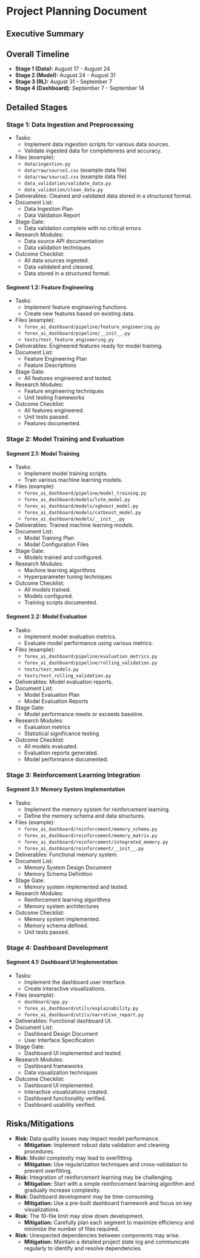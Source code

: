 # Project Planning Document

## Executive Summary

## Overall Timeline
*   **Stage 1 (Data):** August 17 - August 24
*   **Stage 2 (Model):** August 24 - August 31
*   **Stage 3 (RL):** August 31 - September 7
*   **Stage 4 (Dashboard):** September 7 - September 14

## Detailed Stages

### Stage 1: Data Ingestion and Preprocessing
*   Tasks:
    *   Implement data ingestion scripts for various data sources.
    *   Validate ingested data for completeness and accuracy.
*   Files (example):
    *   `data/ingestion.py`
    *   `data/raw/source1.csv` (example data file)
    *   `data/raw/source2.csv` (example data file)
    *   `data_validation/validate_data.py`
    *   `data_validation/clean_data.py`
*   Deliverables: Cleaned and validated data stored in a structured format.
*   Document List:
    *   Data Ingestion Plan
    *   Data Validation Report
*   Stage Gate:
    *   Data validation complete with no critical errors.
*   Research Modules:
    *   Data source API documentation
    *   Data validation techniques
*   Outcome Checklist:
    *   All data sources ingested.
    *   Data validated and cleaned.
    *   Data stored in a structured format.

#### Segment 1.2: Feature Engineering
*   Tasks:
    *   Implement feature engineering functions.
    *   Create new features based on existing data.
*   Files (example):
    *   `forex_ai_dashboard/pipeline/feature_engineering.py`
    *   `forex_ai_dashboard/pipeline/__init__.py`
    *   `tests/test_feature_engineering.py`
*   Deliverables: Engineered features ready for model training.
*   Document List:
    *   Feature Engineering Plan
    *   Feature Descriptions
*   Stage Gate:
    *   All features engineered and tested.
*   Research Modules:
    *   Feature engineering techniques
    *   Unit testing frameworks
*   Outcome Checklist:
    *   All features engineered.
    *   Unit tests passed.
    *   Features documented.

### Stage 2: Model Training and Evaluation

#### Segment 2.1: Model Training
*   Tasks:
    *   Implement model training scripts.
    *   Train various machine learning models.
*   Files (example):
    *   `forex_ai_dashboard/pipeline/model_training.py`
    *   `forex_ai_dashboard/models/lstm_model.py`
    *   `forex_ai_dashboard/models/xgboost_model.py`
    *   `forex_ai_dashboard/models/catboost_model.py`
    *   `forex_ai_dashboard/models/__init__.py`
*   Deliverables: Trained machine learning models.
*   Document List:
    *   Model Training Plan
    *   Model Configuration Files
*   Stage Gate:
    *   Models trained and configured.
*   Research Modules:
    *   Machine learning algorithms
    *   Hyperparameter tuning techniques
*   Outcome Checklist:
    *   All models trained.
    *   Models configured.
    *   Training scripts documented.

#### Segment 2.2: Model Evaluation
*   Tasks:
    *   Implement model evaluation metrics.
    *   Evaluate model performance using various metrics.
*   Files (example):
    *   `forex_ai_dashboard/pipeline/evaluation_metrics.py`
    *   `forex_ai_dashboard/pipeline/rolling_validation.py`
    *   `tests/test_models.py`
    *   `tests/test_rolling_validation.py`
*   Deliverables: Model evaluation reports.
*   Document List:
    *   Model Evaluation Plan
    *   Model Evaluation Reports
*   Stage Gate:
    *   Model performance meets or exceeds baseline.
*   Research Modules:
    *   Evaluation metrics
    *   Statistical significance testing
*   Outcome Checklist:
    *   All models evaluated.
    *   Evaluation reports generated.
    *   Model performance documented.

### Stage 3: Reinforcement Learning Integration

#### Segment 3.1: Memory System Implementation
*   Tasks:
    *   Implement the memory system for reinforcement learning.
    *   Define the memory schema and data structures.
*   Files (example):
    *   `forex_ai_dashboard/reinforcement/memory_schema.py`
    *   `forex_ai_dashboard/reinforcement/memory_matrix.py`
    *   `forex_ai_dashboard/reinforcement/integrated_memory.py`
    *   `forex_ai_dashboard/reinforcement/__init__.py`
*   Deliverables: Functional memory system.
*   Document List:
    *   Memory System Design Document
    *   Memory Schema Definition
*   Stage Gate:
    *   Memory system implemented and tested.
*   Research Modules:
    *   Reinforcement learning algorithms
    *   Memory system architectures
*   Outcome Checklist:
    *   Memory system implemented.
    *   Memory schema defined.
    *   Unit tests passed.

### Stage 4: Dashboard Development

#### Segment 4.1: Dashboard UI Implementation
*   Tasks:
    *   Implement the dashboard user interface.
    *   Create interactive visualizations.
*   Files (example):
    *   `dashboard/app.py`
    *   `forex_ai_dashboard/utils/explainability.py`
    *   `forex_ai_dashboard/utils/narrative_report.py`
*   Deliverables: Functional dashboard UI.
*   Document List:
    *   Dashboard Design Document
    *   User Interface Specification
*   Stage Gate:
    *   Dashboard UI implemented and tested.
*   Research Modules:
    *   Dashboard frameworks
    *   Data visualization techniques
*   Outcome Checklist:
    *   Dashboard UI implemented.
    *   Interactive visualizations created.
    *   Dashboard functionality verified.
    *   Dashboard usability verified.

## Risks/Mitigations

*   **Risk:** Data quality issues may impact model performance.
    *   **Mitigation:** Implement robust data validation and cleaning procedures.
*   **Risk:** Model complexity may lead to overfitting.
    *   **Mitigation:** Use regularization techniques and cross-validation to prevent overfitting.
*   **Risk:** Integration of reinforcement learning may be challenging.
    *   **Mitigation:** Start with a simple reinforcement learning algorithm and gradually increase complexity.
*   **Risk:** Dashboard development may be time-consuming.
    *   **Mitigation:** Use a pre-built dashboard framework and focus on key visualizations.
*   **Risk:** The 10-file limit may slow down development.
    *   **Mitigation:** Carefully plan each segment to maximize efficiency and minimize the number of files required.
*   **Risk:** Unexpected dependencies between components may arise.
    *   **Mitigation:** Maintain a detailed project state log and communicate regularly to identify and resolve dependencies.
